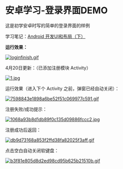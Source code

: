 # 安卓学习-登录界面DEMO

这是初学安卓时写的简单的登录界面的样例

学习笔记：[Android 开发UI和布局（下）](https://coding.emptinessboy.com/2020/04/Android-%E5%BC%80%E5%8F%91UI%E5%92%8C%E5%B8%83%E5%B1%80%EF%BC%88%E4%B8%8B%EF%BC%89/)

**运行效果：**

[![loginfinish.gif](https://media.everdo.cn/tank/pic-bed/2020/04/10/loginfinish.gif)](https://up.media.everdo.cn/image/PxHj)

4月20日更新：（已添加注册模块 Activity）

[![1.jpg](https://media.everdo.cn/tank/pic-bed/2020/04/20/1.jpg)](https://up.media.everdo.cn/image/I2RJ)

运行效果（进入下个 Activity 之前，弹窗已经自动关闭）：

[![7598843e1898a6be52f51c069977c591.gif](https://media.everdo.cn/tank/pic-bed/2020/04/20/7598843e1898a6be52f51c069977c591.gif)](https://up.media.everdo.cn/image/IDJl)

注册失败/成功提示：

[![1068a93b8d1db89f0c135d09886fccc2.jpg](https://media.everdo.cn/tank/pic-bed/2020/04/20/1068a93b8d1db89f0c135d09886fccc2.jpg)](https://up.media.everdo.cn/image/I3Sd)

注册成功后返回：

[![db9d73168a853f2ffd38fa82025f3aff.gif](https://media.everdo.cn/tank/pic-bed/2020/04/20/db9d73168a853f2ffd38fa82025f3aff.gif)](https://up.media.everdo.cn/image/IVe0)

点击空白自动关闭软键盘：

[![b3f81e805d8d2ed98cd95b625b21510b.gif](https://media.everdo.cn/tank/pic-bed/2020/04/20/b3f81e805d8d2ed98cd95b625b21510b.gif)](https://up.media.everdo.cn/image/IYMD)
